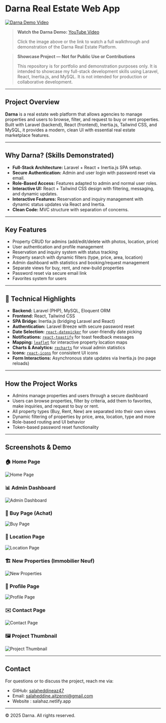 # Darna Real Estate Web App

[![Darna Demo Video](https://img.youtube.com/vi/ZEBejeKaezA/0.jpg)](https://www.youtube.com/watch?v=ZEBejeKaezA)

> **Watch the Darna Demo:** [YouTube Video](https://www.youtube.com/watch?v=ZEBejeKaezA)
>
> Click the image above or the link to watch a full walkthrough and demonstration of the Darna Real Estate Platform.

> **Showcase Project — Not for Public Use or Contributions**
>
> This repository is for portfolio and demonstration purposes only. It is intended to showcase my full-stack development skills using Laravel, React, Inertia.js, and MySQL. It is not intended for production or collaborative development.

---

## Project Overview

**Darna** is a real estate web platform that allows agencies to manage properties and users to browse, filter, and request to buy or rent properties. Built with Laravel (backend), React (frontend), Inertia.js, Tailwind CSS, and MySQL, it provides a modern, clean UI with essential real estate marketplace features.

---

## Why Darna? (Skills Demonstrated)

- **Full-Stack Architecture:** Laravel + React + Inertia.js SPA setup.
- **Secure Authentication:** Admin and user login with password reset via email.
- **Role-Based Access:** Features adapted to admin and normal user roles.
- **Interactive UI:** React + Tailwind CSS design with filtering, messaging, and dynamic updates.
- **Interactive Features:** Reservation and inquiry management with dynamic status updates via React and Inertia.
- **Clean Code:** MVC structure with separation of concerns.

---

## Key Features

- Property CRUD for admins (add/edit/delete with photos, location, price)
- User authentication and profile management
- Reservation and inquiry system with status tracking
- Property search with dynamic filters (type, price, area, location)
- Admin dashboard with statistics and booking/request management
- Separate views for buy, rent, and new-build properties
- Password reset via secure email link
- Favorites system for users

---

## 🔧 Technical Highlights

- **Backend:** Laravel (PHP), MySQL, Eloquent ORM  
- **Frontend:** React, Tailwind CSS  
- **SPA Bridge:** Inertia.js (bridging Laravel and React)  
- **Authentication:** Laravel Breeze with secure password reset  
- **Date Selection:** [`react-datepicker`](https://www.npmjs.com/package/react-datepicker) for user-friendly date picking  
- **Notifications:** [`react-toastify`](https://www.npmjs.com/package/react-toastify) for toast feedback messages  
- **Mapping:** [`leaflet`](https://leafletjs.com/) for interactive property location maps  
- **Charts & Analytics:** [`recharts`](https://recharts.org/) for visual admin statistics  
- **Icons:** [`react-icons`](https://react-icons.github.io/react-icons/) for consistent UI icons  
- **Form Interactions:** Asynchronous state updates via Inertia.js (no page reloads)

---

## How the Project Works

- Admins manage properties and users through a secure dashboard
- Users can browse properties, filter by criteria, add them to favorites, make inquiries, and request to buy or rent.
- All property types (Buy, Rent, New) are separated into their own views
- Dynamic filtering of properties by price, area, location, type and more
- Role-based routing and UI behavior
- Token-based password reset functionality

---

## Screenshots & Demo

### 🏠 Home Page
![Home Page](./screenshots/HomePage.webp)

### 📊 Admin Dashboard
![Admin Dashboard](./screenshots/dashboard.webp)

### 🛒 Buy Page (Achat)
![Buy Page](./screenshots/AchatPage.webp)

### 📍 Location Page
![Location Page](./screenshots/Location-page.webp)

### 🏗️ New Properties (Immobilier Neuf)
![New Properties](./screenshots/ImmobilierNeuf.webp)

### 👤 Profile Page
![Profile Page](./screenshots/Profile-page.webp)

### ✉️ Contact Page
![Contact Page](./screenshots/Contact-page.webp)

### 🖼️ Project Thumbnail
![Project Thumbnail](./screenshots/Darna-thumbnail.webp)

---

## Contact

For questions or to discuss the project, reach me via:

- GitHub: [salaheddineaz47](https://github.com/salaheddineaz47)  
- Email: salaheddine.aitzenni@gmail.com
- Website : salahaz.netlify.app

---

© 2025 Darna. All rights reserved.
